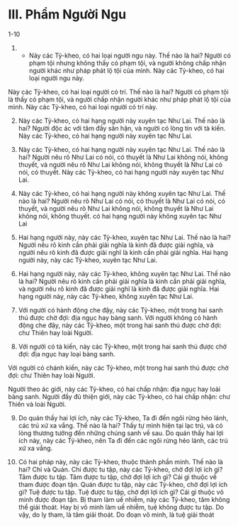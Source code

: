 # III. Phẩm Người Ngu

1-10

<!--pg-->
1. - Này các Tỷ-kheo, có hai loại người ngu này. Thế nào là hai? Người có phạm tội nhưng không thấy
có phạm tội, và người không chấp nhận người khác như pháp phát lộ tội của mình. Này các Tỷ-kheo, có
hai loại người ngu này.

Này các Tỷ-kheo, có hai loại người có trí. Thế nào là hai? Người có phạm tội là thấy có phạm tội, và
người chấp nhận người khác như pháp phát lộ tội của mình. Này các Tỷ-kheo, có hai loại người có trí
này.
<!--pg-->
2. Này các Tỷ-kheo, có hai hạng người này xuyên tạc Như Lai. Thế nào là hai? Người độc ác với tâm
đầy sân hận, và người có lòng tin với tà kiến. Này các Tỷ-kheo, có hai hạng người này xuyên tạc Như
Lai.

<!--pg-->
3. Này các Tỷ-kheo, có hai hạng người này xuyên tạc Như Lai. Thế nào là hai? Người nêu rõ Như Lai
có nói, có thuyết là Như Lai không nói, không thuyết, và người nêu rõ Như Lai không nói, không thuyết
là Như Lai có nói, có thuyết. Này các Tỷ-kheo, có hai hạng người này xuyên tạc Như Lai.

<!--pg-->
4. Này các Tỷ-kheo, có hai hạng người này không xuyên tạc Như Lai. Thế nào là hai? Người nêu rõ
Như Lai có nói, có thuyết là Như Lai có nói, có thuyết, và người nêu rõ Như Lai không nói, không
thuyết là Như Lai không nói, không thuyết. có hai hạng người này không xuyên tạc Như Lai

<!--pg-->
5. Hai hạng người này, này các Tỷ-kheo, xuyên tạc Như Lai. Thế nào là hai? Người nêu rõ kinh cần phải
giải nghĩa là kinh đã được giải nghĩa, và người nêu rõ kinh đã được giải nghĩ là kinh cần phải giải nghĩa.
Hai hạng người này, này các Tỷ-kheo, xuyên tạc Như Lai.

<!--pg-->
6. Hai hạng người này, này các Tỷ-kheo, không xuyên tạc Như Lai. Thế nào là hai? Người nêu rõ kinh
cần phải giải nghĩa là kinh cần phải giải nghĩa, và người nêu rõ kinh đã được giải nghĩ là kinh đã được
giải nghĩa. Hai hạng người này, này các Tỷ-kheo, không xuyên tạc Như Lai.

<!--pg-->
7. Với người có hành động che đậy, này các Tỷ-kheo, một trong hai sanh thú được chờ đợi: địa ngục hay
bàng sanh. Với người không có hành động che đậy, này các Tỷ-kheo, một trong hai sanh thú được chờ
đợi: chư Thiên hay loài Người.

<!--pg-->
8. Với người có tà kiến, này các Tỷ-kheo, một trong hai sanh thú được chờ đợi: địa ngục hay loại bàng
sanh.

Với người có chánh kiến, này các Tỷ-kheo, một trong hai sanh thú được chờ đợi: chư Thiên hay loài
Người.

Người theo ác giới, này các Tỷ-kheo, có hai chấp nhận: địa ngục hay loài bàng sanh. Người đầy đủ thiện
giới, này các Tỷ-kheo, có hai chấp nhận: chư Thiên và loài Người.

<!--pg-->
9. Do quán thấy hai lợi ích, này các Tỷ-kheo, Ta đi đến ngôi rừng hẻo lánh, các trú xứ xa vắng. Thế nào
là hai? Thấy tự mình hiện tại lạc trú, và có lòng thương tưởng đến những chúng sanh về sau. Do quán
thấy hai lợi ích này, này các Tỷ-kheo, nên Ta đi đến các ngôi rừng hẻo lánh, các trú xứ xa vắng.

<!--pg-->
10. Có hai pháp này, này các Tỷ-kheo, thuộc thành phần minh. Thế nào là hai? Chỉ và Quán. Chỉ được
tu tập, này các Tỷ-kheo, chờ đợi lợi ích gì? Tâm được tu tập. Tâm được tu tập, chờ đợi lợi ích gì? Cái gì
thuộc về tham được đoạn tận. Quán được tu tập, này các Tỷ-kheo, chờ đợi lợi ích gì? Tuệ được tu tập.
Tuệ được tu tập, chờ đợi lợi ích gì? Cái gì thuộc vô minh được đoạn tận. Bị tham làm uế nhiễm, này các
Tỷ-kheo, tâm không thể giải thoát. Hay bị vô minh làm uế nhiễm, tuệ không được tu tập. Do vậy, do ly
tham, là tâm giải thoát. Do đoạn vô minh, là tuệ giải thoát

